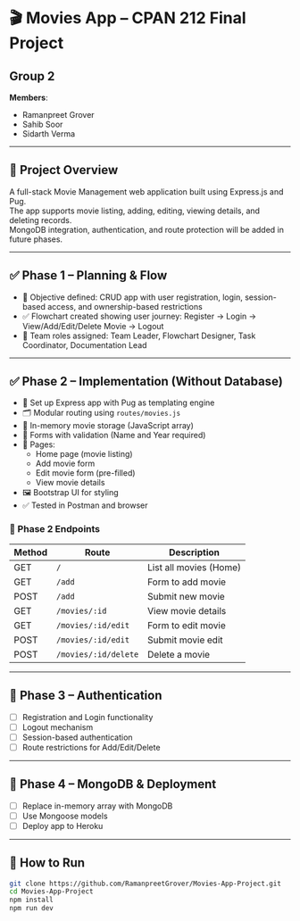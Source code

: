 # 🎬 Movies App – CPAN 212 Final Project

## Group 2  
**Members**:  
- Ramanpreet Grover  
- Sahib Soor  
- Sidarth Verma

---

## 📌 Project Overview

A full-stack Movie Management web application built using Express.js and Pug.  
The app supports movie listing, adding, editing, viewing details, and deleting records.  
MongoDB integration, authentication, and route protection will be added in future phases.

---

## ✅ Phase 1 – Planning & Flow

- 🎯 Objective defined: CRUD app with user registration, login, session-based access, and ownership-based restrictions
- ✅ Flowchart created showing user journey: Register → Login → View/Add/Edit/Delete Movie → Logout
- 👥 Team roles assigned: Team Leader, Flowchart Designer, Task Coordinator, Documentation Lead

---

## ✅ Phase 2 – Implementation (Without Database)

- 🔧 Set up Express app with Pug as templating engine
- 🗂️ Modular routing using `routes/movies.js`
- 💾 In-memory movie storage (JavaScript array)
- 📝 Forms with validation (Name and Year required)
- 🧾 Pages:
  - Home page (movie listing)
  - Add movie form
  - Edit movie form (pre-filled)
  - View movie details
- 🖼️ Bootstrap UI for styling
- ✅ Tested in Postman and browser

### 🔗 Phase 2 Endpoints

| Method | Route                | Description              |
|--------|----------------------|--------------------------|
| GET    | `/`                  | List all movies (Home)   |
| GET    | `/add`               | Form to add movie        |
| POST   | `/add`               | Submit new movie         |
| GET    | `/movies/:id`        | View movie details       |
| GET    | `/movies/:id/edit`   | Form to edit movie       |
| POST   | `/movies/:id/edit`   | Submit movie edit        |
| POST   | `/movies/:id/delete` | Delete a movie           |

---

## 🚧 Phase 3 – Authentication 

- [ ] Registration and Login functionality
- [ ] Logout mechanism
- [ ] Session-based authentication
- [ ] Route restrictions for Add/Edit/Delete

---

## 🚧 Phase 4 – MongoDB & Deployment 

- [ ] Replace in-memory array with MongoDB
- [ ] Use Mongoose models
- [ ] Deploy app to Heroku

---

## 🚀 How to Run

```bash
git clone https://github.com/RamanpreetGrover/Movies-App-Project.git
cd Movies-App-Project
npm install
npm run dev
